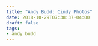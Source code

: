 ```yaml
---
title: "Andy Budd: Cindy Photos"
date: 2018-10-29T07:38:37-04:00
draft: false
tags:
- andy budd
---
```


